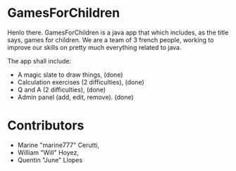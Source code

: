 # GamesForChildren

Henlo there. GamesForChildren is a java app that which includes, as the title says, games for children.
We are a team of 3 french people, working to improve our skills on pretty much everything related to java.

The app shall include:
- A magic slate to draw things, (done)
- Calculation exercises (2 difficulties), (done)
- Q and A (2 difficulties), (done)
- Admin panel (add, edit, remove). (done)

# Contributors

- Marine "marine777" Cerutti,
- William "Will" Hoyez,
- Quentin "June" Llopes
